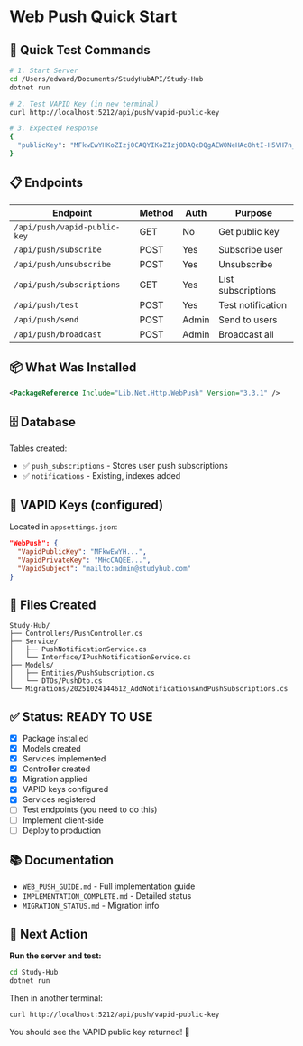 # Web Push Quick Start

## 🚀 Quick Test Commands

```bash
# 1. Start Server
cd /Users/edward/Documents/StudyHubAPI/Study-Hub
dotnet run

# 2. Test VAPID Key (in new terminal)
curl http://localhost:5212/api/push/vapid-public-key

# 3. Expected Response
{
  "publicKey": "MFkwEwYHKoZIzj0CAQYIKoZIzj0DAQcDQgAEW0NeHAc8htI-H5VH7n_olCVMMJX78apGoU3M1ayxJETL-V1V7_CpTt0bmTEmR08khx6L14jGHrqXmq6d7x78xw"
}
```

## 📋 Endpoints

| Endpoint | Method | Auth | Purpose |
|----------|--------|------|---------|
| `/api/push/vapid-public-key` | GET | No | Get public key |
| `/api/push/subscribe` | POST | Yes | Subscribe user |
| `/api/push/unsubscribe` | POST | Yes | Unsubscribe |
| `/api/push/subscriptions` | GET | Yes | List subscriptions |
| `/api/push/test` | POST | Yes | Test notification |
| `/api/push/send` | POST | Admin | Send to users |
| `/api/push/broadcast` | POST | Admin | Broadcast all |

## 📦 What Was Installed

```xml
<PackageReference Include="Lib.Net.Http.WebPush" Version="3.3.1" />
```

## 🗄️ Database

Tables created:
- ✅ `push_subscriptions` - Stores user push subscriptions
- ✅ `notifications` - Existing, indexes added

## 🔑 VAPID Keys (configured)

Located in `appsettings.json`:
```json
"WebPush": {
  "VapidPublicKey": "MFkwEwYH...",
  "VapidPrivateKey": "MHcCAQEE...",
  "VapidSubject": "mailto:admin@studyhub.com"
}
```

## 📁 Files Created

```
Study-Hub/
├── Controllers/PushController.cs
├── Service/
│   ├── PushNotificationService.cs
│   └── Interface/IPushNotificationService.cs
├── Models/
│   ├── Entities/PushSubscription.cs
│   └── DTOs/PushDto.cs
└── Migrations/20251024144612_AddNotificationsAndPushSubscriptions.cs
```

## ✅ Status: READY TO USE

- [x] Package installed
- [x] Models created
- [x] Services implemented
- [x] Controller created
- [x] Migration applied
- [x] VAPID keys configured
- [x] Services registered
- [ ] Test endpoints (you need to do this)
- [ ] Implement client-side
- [ ] Deploy to production

## 📚 Documentation

- `WEB_PUSH_GUIDE.md` - Full implementation guide
- `IMPLEMENTATION_COMPLETE.md` - Detailed status
- `MIGRATION_STATUS.md` - Migration info

## 🎯 Next Action

**Run the server and test:**
```bash
cd Study-Hub
dotnet run
```

Then in another terminal:
```bash
curl http://localhost:5212/api/push/vapid-public-key
```

You should see the VAPID public key returned! 🎉

